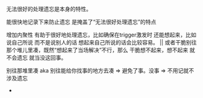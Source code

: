 
无法很好的处理遗忘是本身的特性。

能很快地记录下来防止遗忘 是掩盖了“无法很好处理遗忘”的特点

增加内聚性 有助于很好地处理遗忘，比如确保在trigger激发时 还能想起来，比如说自己所说 而不是说别人的话 想起来自己所说的话会比较容易。 || 或者干脆别往那个堆儿里凑，既然“想起来了当场解决”不行，那么 干脆想不起来，想不起来 就不会遗忘 就当没这回事。

别往那堆里凑 aka 别往能给你找事的地方去凑 => 避免了事。没事 => 不用记就不涉及遗忘

-
